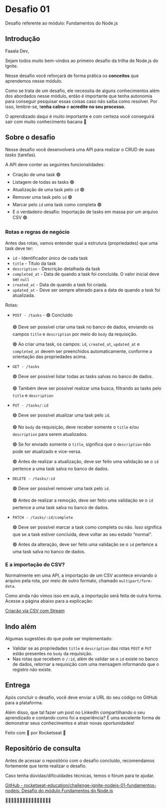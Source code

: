 # Desafio 01

Desafio referente ao módulo: Fundamentos do Node.js

## Introdução

Faaala Dev,

Sejam todos muito bem-vindos ao primeiro desafio da trilha de Node.js do Ignite.

Nesse desafio você reforçará de forma prática os **conceitos** que aprendemos nesse módulo.

Como se trata de um desafio, ele necessita de alguns conhecimentos além dos abordados nesse módulo, então é importante que tenha autonomia para conseguir pesquisar essas coisas caso não saiba como resolver. Por isso, lembre-se, t**enha calma** e **acredite no seu processo.**

O aprendizado daqui é muito importante e com certeza você conseguirá sair com muito conhecimento bacana 💜

## Sobre o desafio

Nesse desafio você desenvolverá uma API para realizar o CRUD de suas *tasks* (tarefas).

A API deve conter as seguintes funcionalidades:

- Criação de uma task 🟢 
- Listagem de todas as tasks 🟢
- Atualização de uma task pelo `id` 🟢 
- Remover uma task pelo `id` 🟢
- Marcar pelo `id` uma task como completa 🟢
- E o verdadeiro desafio: Importação de tasks em massa por um arquivo CSV 🟢

### Rotas e regras de negócio

Antes das rotas, vamos entender qual a estrutura (propriedades) que uma task deve ter:

- `id` - Identificador único de cada task 
- `title` - Título da task
- `description` - Descrição detalhada da task
- `completed_at` - Data de quando a task foi concluída. O valor inicial deve ser `null`
- `created_at` - Data de quando a task foi criada.
- `updated_at` - Deve ser sempre alterado para a data de quando a task foi atualizada.

Rotas:

- `POST - /tasks` - 🟢 Concluido
    
    🟢  Deve ser possível criar uma task no banco de dados, enviando os campos `title` e `description` por meio do `body` da requisição.
    
    🟢  Ao criar uma task, os campos: `id`, `created_at`, `updated_at` e `completed_at` devem ser preenchidos automaticamente, conforme a orientação das propriedades acima.
    
- `GET - /tasks`
    
    🟢  Deve ser possível listar todas as tasks salvas no banco de dados.
    
    🟢 Também deve ser possível realizar uma busca, filtrando as tasks pelo `title` e `description`
    
- `PUT - /tasks/:id`
    
    🟢 Deve ser possível atualizar uma task pelo `id`.
    
    🟢 No `body` da requisição, deve receber somente o `title` e/ou `description` para serem atualizados.
    
    🟢 Se for enviado somente o `title`, significa que o `description` não pode ser atualizado e vice-versa.
    
    🟢 Antes de realizar a atualização, deve ser feito uma validação se o `id` pertence a uma task salva no banco de dados.
    
- `DELETE - /tasks/:id`
    
    🟢 Deve ser possível remover uma task pelo `id`.
    
    🟢 Antes de realizar a remoção, deve ser feito uma validação se o `id` pertence a uma task salva no banco de dados.
    
- `PATCH - /tasks/:id/complete`
    
    🟢 Deve ser possível marcar a task como completa ou não. Isso significa que se a task estiver concluída, deve voltar ao seu estado “normal”.
    
    🟢 Antes da alteração, deve ser feito uma validação se o `id` pertence a uma task salva no banco de dados.
    

### E a importação do CSV?

Normalmente em uma API, a importação de um CSV acontece enviando o arquivo pela rota, por meio de outro formato, chamado `multipart/form-data`.

Como ainda não vimos isso em aula, a importação será feita de outra forma. Acesse a página abaixo para a explicação:

[Criação via CSV com Stream](https://www.notion.so/Cria-o-via-CSV-com-Stream-21ba6d279991473792787d9265212181?pvs=21)

## Indo além

Algumas sugestões do que pode ser implementado:

- Validar se as propriedades `title` e `description` das rotas `POST` e `PUT` estão presentes no `body` da requisição.
- Nas rotas que recebem o `/:id`, além de validar se o `id` existe no banco de dados, retornar a requisição com uma mensagem informando que o registro não existe.

## Entrega

Após concluir o desafio, você deve enviar a URL do seu código no GitHub para a plataforma. 

Além disso, que tal fazer um post no LinkedIn compartilhando o seu aprendizado e contando como foi a experiência?
É uma excelente forma de demonstrar seus conhecimentos e atrair novas oportunidades!

Feito com 💜 por Rocketseat 👋

## Repositório de consulta

Antes de acessar o repositório com o desafio concluído, recomendamos fortemente que tente realizar o desafio.

Caso tenha dúvidas/dificuldades técnicas, temos o fórum para te ajudar.

[GitHub - rocketseat-education/challenge-ignite-nodejs-01-fundamentos-nodejs: Desafio do módulo Fundamentos do Node.js](https://github.com/rocketseat-education/challenge-ignite-nodejs-01-fundamentos-nodejs)


👋👋👋👋👋👋👋👋👋👋👋👋👋👋👋👋